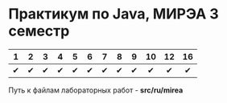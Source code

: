 # Практикум по Java, МИРЭА 3 семестр
| 1 | 2 | 3 | 4 | 5 | 6 | 7 | 8 | 9 | 10 | 12 | 16 |
|:-:|:-:|:-:|:-:|:-:|:-:|:-:|:-:|:-:|:--:|:--:|:--:|
| ✔ | ✔ | ✔ | ✔ | ✔ | ✔ | ✔ | ✔ | ✔ | ✔ | ✔ | ✔ |

Путь к файлам лабораторных работ - **src/ru/mirea**
